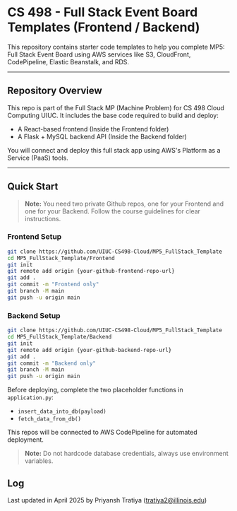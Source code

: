 # CS 498 - Full Stack Event Board Templates (Frontend / Backend)

This repository contains starter code templates to help you complete MP5: Full Stack Event Board using AWS services like S3, CloudFront, CodePipeline, Elastic Beanstalk, and RDS.

---

## Repository Overview

This repo is part of the Full Stack MP (Machine Problem) for CS 498 Cloud Computing UIUC. It includes the base code required to build and deploy:

- A React-based frontend (Inside the Frontend folder)
- A Flask + MySQL backend API (Inside the Backend folder)

You will connect and deploy this full stack app using AWS's Platform as a Service (PaaS) tools.

---

## Quick Start

> **Note:** You need two private Github repos, one for your Frontend and one for your Backend. Follow the course guidelines for clear instructions.

### Frontend Setup

```bash
git clone https://github.com/UIUC-CS498-Cloud/MP5_FullStack_Template
cd MP5_FullStack_Template/Frontend
git init
git remote add origin {your-github-frontend-repo-url}
git add .
git commit -m "Frontend only"
git branch -M main
git push -u origin main
```


### Backend Setup
```bash
git clone https://github.com/UIUC-CS498-Cloud/MP5_FullStack_Template
cd MP5_FullStack_Template/Backend
git init
git remote add origin {your-github-backend-repo-url}
git add .
git commit -m "Backend only"
git branch -M main
git push -u origin main
```
Before deploying, complete the two placeholder functions in `application.py`:

- `insert_data_into_db(payload)`
- `fetch_data_from_db()`

This repos will be connected to AWS CodePipeline for automated deployment.

> **Note:** Do not hardcode database credentials, always use environment variables.

## Log

Last updated in April 2025 by Priyansh Tratiya (tratiya2@illinois.edu)
